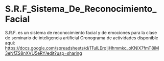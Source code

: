 # S.R.F_Sistema_De_Reconocimiento_Facial
 S.R.F. es un sistema de reconocimiento facial y de emociones para la clase de seminario de inteligencia artificial  Cronograma de actividades disponible aqui: https://docs.google.com/spreadsheets/d/1TuILErqIjHhmmkc_oKNlX7fmT8iM3eNfZS8nXVU5eRY/edit?usp=sharing
